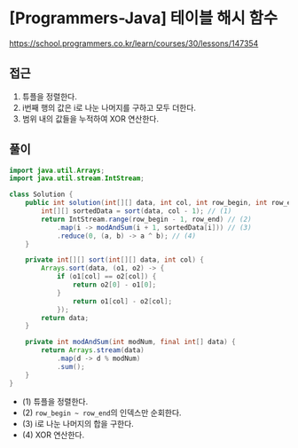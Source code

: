 [Programmers-Java] 테이블 해시 함수
=
<https://school.programmers.co.kr/learn/courses/30/lessons/147354>


접근
--


1. 튜플을 정렬한다.
2. i번째 행의 값은 i로 나눈 나머지를 구하고 모두 더한다.
3. 범위 내의 값들을 누적하여 XOR 연산한다.


풀이
--



```java
import java.util.Arrays;
import java.util.stream.IntStream;

class Solution {
    public int solution(int[][] data, int col, int row_begin, int row_end) {
        int[][] sortedData = sort(data, col - 1); // (1)
        return IntStream.range(row_begin - 1, row_end) // (2)
            .map(i -> modAndSum(i + 1, sortedData[i])) // (3)
            .reduce(0, (a, b) -> a ^ b); // (4)
    }

    private int[][] sort(int[][] data, int col) {
        Arrays.sort(data, (o1, o2) -> {
            if (o1[col] == o2[col]) {
                return o2[0] - o1[0];
            }
                return o1[col] - o2[col];
            });
        return data;
    }

    private int modAndSum(int modNum, final int[] data) {
        return Arrays.stream(data)
            .map(d -> d % modNum)
            .sum();
    }
}
```


* (1) 튜플을 정렬한다.
* (2) `row_begin ~ row_end`의 인덱스만 순회한다.
* (3) i로 나눈 나머지의 합을 구한다.
* (4) XOR 연산한다.
